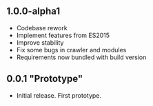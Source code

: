 ## 1.0.0-alpha1
* Codebase rework
* Implement features from ES2015
* Improve stability
* Fix some bugs in crawler and modules
* Requirements now bundled with build version

## 0.0.1 "Prototype"
* Initial release. First prototype.